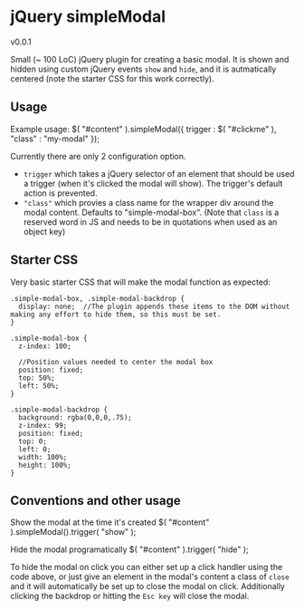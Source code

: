 jQuery simpleModal
================
v0.0.1

Small (~ 100 LoC) jQuery plugin for creating a basic modal.  It is shown and hidden using custom jQuery events `show` and `hide`, and it is autmatically centered (note the starter CSS for this work correctly).

Usage
-----

Example usage:
    $( "#content" ).simpleModal({
      trigger : $( "#clickme" ),
      "class" : "my-modal"
    });

Currently there are only 2 configuration option.
 -  `trigger` which takes a jQuery selector of an element that should be used a trigger (when it's clicked the modal will show).  The trigger's default action is prevented.
 -  `"class"` which provies a class name for the wrapper div around the modal content.  Defaults to "simple-modal-box". (Note that `class` is a reserved word in JS and needs to be in quotations when used as an object key)

Starter CSS
-----------

Very basic starter CSS that will make the modal function as expected:

    .simple-modal-box, .simple-modal-backdrop {
      display: none;  //The plugin appends these items to the DOM without making any effort to hide them, so this must be set.
    }

    .simple-modal-box {
      z-index: 100;

      //Position values needed to center the modal box
      position: fixed;
      top: 50%;
      left: 50%;
    }

    .simple-modal-backdrop {
      background: rgba(0,0,0,.75);
      z-index: 99;
      position: fixed;
      top: 0;
      left: 0;
      width: 100%;
      height: 100%;
    }



Conventions and other usage
---------------------------

Show the modal at the time it's created
    $( "#content" ).simpleModal().trigger( "show" );

Hide the modal programatically
    $( "#content" ).trigger( "hide" );

To hide the modal on click you can either set up a click handler using the code above, or just give an element in the modal's content a class of `close` and it will automatically be set up to close the modal on click.  Additionally clicking the backdrop or hitting the `Esc key` will close the modal.